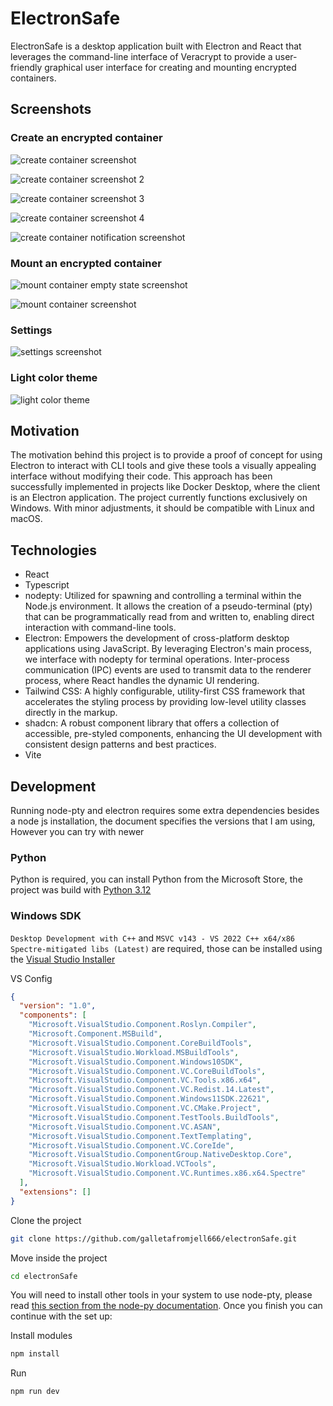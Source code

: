 # ElectronSafe
ElectronSafe is a desktop application built with Electron and React that leverages the command-line interface of Veracrypt to provide a user-friendly graphical user interface for creating and mounting encrypted containers. 

## Screenshots

### Create an encrypted container

![create container screenshot](https://github.com/galletafromjell666/electronSafe/blob/bc051c57767357ba58e50135fbadaf10227e8771/create-1.png)

![create container screenshot 2](https://github.com/galletafromjell666/electronSafe/blob/bc051c57767357ba58e50135fbadaf10227e8771/create-2png.png)

![create container screenshot 3](https://github.com/galletafromjell666/electronSafe/blob/bc051c57767357ba58e50135fbadaf10227e8771/create-3.png)

![create container screenshot 4](https://github.com/galletafromjell666/electronSafe/blob/bc051c57767357ba58e50135fbadaf10227e8771/create-4.png)

![create container notification screenshot](https://github.com/galletafromjell666/electronSafe/blob/bc051c57767357ba58e50135fbadaf10227e8771/create-5-notification.png)

### Mount an encrypted container

![mount container empty state screenshot](https://github.com/galletafromjell666/electronSafe/blob/bc051c57767357ba58e50135fbadaf10227e8771/mount-2-form-filled.png)

![mount container screenshot](https://github.com/galletafromjell666/electronSafe/blob/bc051c57767357ba58e50135fbadaf10227e8771/mount-3-mounted.png)

### Settings

![settings screenshot](https://github.com/galletafromjell666/electronSafe/blob/bc051c57767357ba58e50135fbadaf10227e8771/settings.png)

### Light color theme

![light color theme](https://github.com/galletafromjell666/electronSafe/blob/bc051c57767357ba58e50135fbadaf10227e8771/white-theme.png)

## Motivation
The motivation behind this project is to provide a proof of concept for using Electron to interact with CLI tools and give these tools a visually appealing interface without modifying their code. This approach has been successfully implemented in projects like Docker Desktop, where the client is an Electron application.
The project currently functions exclusively on Windows. With minor adjustments, it should be compatible with Linux and macOS.

## Technologies
- React
- Typescript
- nodepty: Utilized for spawning and controlling a terminal within the Node.js environment. It allows the creation of a pseudo-terminal (pty) that can be programmatically read from and written to, enabling direct interaction with command-line tools.
- Electron: Empowers the development of cross-platform desktop applications using JavaScript. By leveraging Electron's main process, we interface with nodepty for terminal operations. Inter-process communication (IPC) events are used to transmit data to the renderer process, where React handles the dynamic UI rendering.
- Tailwind CSS: A highly configurable, utility-first CSS framework that accelerates the styling process by providing low-level utility classes directly in the markup.
- shadcn: A robust component library that offers a collection of accessible, pre-styled components, enhancing the UI development with consistent design patterns and best practices.
- Vite

## Development 
Running node-pty and electron requires some extra dependencies besides a node js installation, the document specifies the versions that I am using, However you can try with newer

### Python 
Python is required, you can install Python from the Microsoft Store, the project was build with [Python 3.12](https://www.microsoft.com/store/productId/9NCVDN91XZQP?ocid=pdpshare)

### Windows SDK
`Desktop Development with C++` and `MSVC v143 - VS 2022 C++ x64/x86 Spectre-mitigated libs (Latest)` are required, those can be installed using the [Visual Studio Installer](https://developer.microsoft.com/en-us/windows/downloads/windows-sdk/)

VS Config
```json
{
  "version": "1.0",
  "components": [
    "Microsoft.VisualStudio.Component.Roslyn.Compiler",
    "Microsoft.Component.MSBuild",
    "Microsoft.VisualStudio.Component.CoreBuildTools",
    "Microsoft.VisualStudio.Workload.MSBuildTools",
    "Microsoft.VisualStudio.Component.Windows10SDK",
    "Microsoft.VisualStudio.Component.VC.CoreBuildTools",
    "Microsoft.VisualStudio.Component.VC.Tools.x86.x64",
    "Microsoft.VisualStudio.Component.VC.Redist.14.Latest",
    "Microsoft.VisualStudio.Component.Windows11SDK.22621",
    "Microsoft.VisualStudio.Component.VC.CMake.Project",
    "Microsoft.VisualStudio.Component.TestTools.BuildTools",
    "Microsoft.VisualStudio.Component.VC.ASAN",
    "Microsoft.VisualStudio.Component.TextTemplating",
    "Microsoft.VisualStudio.Component.VC.CoreIde",
    "Microsoft.VisualStudio.ComponentGroup.NativeDesktop.Core",
    "Microsoft.VisualStudio.Workload.VCTools",
    "Microsoft.VisualStudio.Component.VC.Runtimes.x86.x64.Spectre"
  ],
  "extensions": []
}
```

Clone the project
```bash
git clone https://github.com/galletafromjell666/electronSafe.git
```

Move inside the project
```bash
cd electronSafe
```

You will need to install other tools in your system to use node-pty, please read [this section from the node-py documentation](https://github.com/microsoft/node-pty#windows). Once you finish you can continue with the set up:

Install modules
```bash
npm install
```

Run
```bash
npm run dev
```
